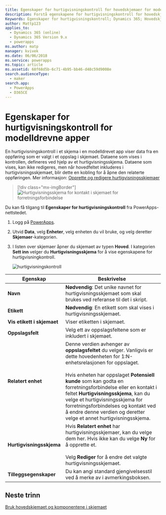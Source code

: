 ```yaml
---
title: Egenskaper for hurtigvisningskontroll for hovedskjemaer for modelldrevne apper i PowerApps | MicrosoftDocs
description: Forstå egenskapene for hurtigvisningskontroll for hovedskjemaer
Keywords: Egenskaper for hurtigvisningskontroll; Dynamics 365; Hovedskjemaer
author: Mattp123
applies_to:
  - Dynamics 365 (online)
  - Dynamics 365 Version 9.x
  - powerapps
ms.author: matp
manager: kvivek
ms.date: 06/06/2018
ms.service: powerapps
ms.topic: article
ms.assetid: 68f68d5b-6c71-4b95-bb46-d48c59d9008e
search.audienceType:
  - maker
search.app:
  - PowerApps
  - D365CE
---
```

# <a name="model-driven-app-quick-view-control-properties"></a>Egenskaper for hurtigvisningskontroll for modelldrevne apper

En hurtigvisningskontroll i et skjema i en modelldrevet app viser data fra en oppføring som er valgt i et oppslag i skjemaet. Dataene som vises i kontrollen, defineres ved hjelp av et hurtigvisningsskjema. Dataene som vises, kan ikke redigeres, men når hovedfeltet inkluderes i hurtigvisningsskjemaet, blir dette en kobling for å åpne den relaterte oppføringen. Mer informasjon: [Opprette og redigere hurtigvisningsskjemaer](create-edit-quick-view-forms.md)  

> [!div class="mx-imgBorder"] 
> ![Hurtigvisningsskjema for kontakt i skjemaet for forretningsforbindelse](media/quick-view-form-contact.png "Hurtigvisningsskjema for kontakt i skjemaet for forretningsforbindelse")  

Du kan få tilgang til **Egenskaper for hurtigvisningskontroll** fra PowerApps-nettstedet. 
1.  Logg på [PowerApps](https://web.powerapps.com/?utm_source=padocs&utm_medium=linkinadoc&utm_campaign=referralsfromdoc).  


2.  Utvid **Data**, velg **Enheter**, velg enheten du vil bruke, og velg deretter **Skjemaer**-kategorien. 

3. I listen over skjemaer åpner du skjemaet av typen **Hoved**. I kategorien **Sett inn** velger du **Hurtigvisningsskjema** for å vise egenskapene for hurtigvisningkontroll.

    ![hurtigvisningskontroll](media/quick-view-control.png)
  
|Egenskap|Beskrivelse|  
|--------------|-----------------|  
|**Navn**|**Nødvendig**: Det unike navnet for hurtigvisningsskjemaet som skal brukes ved referanse til det i skript.|  
|**Etikett**|**Nødvendig**: En etikett som skal vises i hurtigvisningsskjemaet.|  
|**Vis etikett i skjemaet**|Viser etiketten i skjemaet.|  
|**Oppslagsfelt**|Velg ett av oppslagsfeltene som er inkludert i skjemaet.|  
|**Relatert enhet**|Denne verdien avhenger av **oppslagsfeltet** du velger. Vanligvis er dette hovedenheten for 1:N-enhetsrelasjonen for oppslaget.<br /><br /> Hvis enheten har oppslaget **Potensiell kunde** som kan godta en forretningsforbindelse eller en kontakt i feltet **Hurtigvisningsskjema**, kan du velge et hurtigvisningsskjema for forretningsforbindelses og kontakt ved å endre denne verdien og deretter velge et annet hurtigvisningsskjema.|  
|**Hurtigvisningsskjema**|Hvis **Relatert enhet** har hurtigvisningsskjemaer, kan du velge dem her. Hvis ikke kan du velge **Ny** for å opprette et.<br /><br /> Velg **Rediger** for å endre det valgte hurtigvisningsskjemaet.|  
|**Tilleggsegenskaper**|Du kan angi standard gjengivelsesstil ved å merke av i avmerkingsboksen.|

## <a name="next-steps"></a>Neste trinn

[Bruk hovedskjemaet og komponentene i skjemaet](use-main-form-and-components.md)
 
